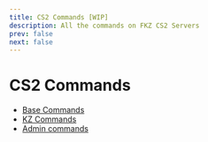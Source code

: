 ```yaml
---
title: CS2 Commands [WIP]
description: All the commands on FKZ CS2 Servers
prev: false
next: false
---
```


# CS2 Commands

- [Base Commands](/commands/cs2/help)
- [KZ Commands](/commands/cs2/kz-help)
- [Admin commands](/commands/cs2/admin-help)